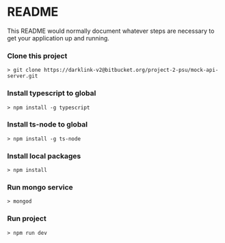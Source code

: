 # README #

This README would normally document whatever steps are necessary to get your application up and running.

### Clone this project ###

```
> git clone https://darklink-v2@bitbucket.org/project-2-psu/mock-api-server.git
```

### Install typescript to global ###

```
> npm install -g typescript
```

### Install ts-node to global ###

```
> npm install -g ts-node
```

### Install local packages ###

```
> npm install
```

### Run mongo service ###

```
> mongod
```

### Run project ###

```
> npm run dev
```
